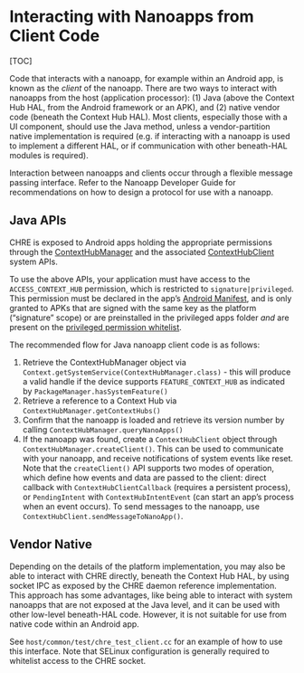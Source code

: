 # Interacting with Nanoapps from Client Code

[TOC]

Code that interacts with a nanoapp, for example within an Android app, is known
as the *client* of the nanoapp. There are two ways to interact with nanoapps
from the host (application processor): (1) Java (above the Context Hub HAL, from
the Android framework or an APK), and (2) native vendor code (beneath the
Context Hub HAL). Most clients, especially those with a UI component, should use
the Java method, unless a vendor-partition native implementation is required
(e.g. if interacting with a nanoapp is used to implement a different HAL, or if
communication with other beneath-HAL modules is required).

Interaction between nanoapps and clients occur through a flexible message
passing interface. Refer to the Nanoapp Developer Guide for recommendations on
how to design a protocol for use with a nanoapp.

## Java APIs

CHRE is exposed to Android apps holding the appropriate permissions through the
[ContextHubManager](https://android.googlesource.com/platform/frameworks/base/+/master/core/java/android/hardware/location/ContextHubManager.java)
and the associated
[ContextHubClient](https://android.googlesource.com/platform/frameworks/base/+/master/core/java/android/hardware/location/ContextHubClient.java)
system APIs.

To use the above APIs, your application must have access to the
`ACCESS_CONTEXT_HUB` permission, which is restricted to `signature|privileged`.
This permission must be declared in the app’s [Android
Manifest](https://developer.android.com/guide/topics/manifest/uses-permission-element),
and is only granted to APKs that are signed with the same key as the platform
(“signature” scope) or are preinstalled in the privileged apps folder *and* are
present on the [privileged permission
whitelist](https://source.android.com/devices/tech/config/perms-whitelist).

The recommended flow for Java nanoapp client code is as follows:

1. Retrieve the ContextHubManager object via
   `Context.getSystemService(ContextHubManager.class)` - this will produce a
   valid handle if the device supports `FEATURE_CONTEXT_HUB` as indicated by
   `PackageManager.hasSystemFeature()`
2. Retrieve a reference to a Context Hub via
   `ContextHubManager.getContextHubs()`
3. Confirm that the nanoapp is loaded and retrieve its version number by calling
   `ContextHubManager.queryNanoApps()`
4. If the nanoapp was found, create a `ContextHubClient` object through
   `ContextHubManager.createClient()`. This can be used to communicate with your
   nanoapp, and receive notifications of system events like reset. Note that the
   `createClient()` API supports two modes of operation, which define how events
   and data are passed to the client: direct callback with
   `ContextHubClientCallback` (requires a persistent process), or
   `PendingIntent` with `ContextHubIntentEvent` (can start an app’s process when
   an event occurs). To send messages to the nanoapp, use
   `ContextHubClient.sendMessageToNanoApp()`.

## Vendor Native

Depending on the details of the platform implementation, you may also be able to
interact with CHRE directly, beneath the Context Hub HAL, by using socket IPC as
exposed by the CHRE daemon reference implementation. This approach has some
advantages, like being able to interact with system nanoapps that are not
exposed at the Java level, and it can be used with other low-level beneath-HAL
code. However, it is not suitable for use from native code within an Android
app.

See `host/common/test/chre_test_client.cc` for an example of how to use this
interface. Note that SELinux configuration is generally required to whitelist
access to the CHRE socket.

